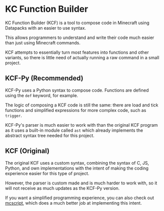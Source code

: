 # KC Function Builder
KC Function Builder (KCF) is a tool to compose code in Minecraft using Datapacks with an easier to use syntax.

This allows programmers to understand and write their code much easier than just using Minecraft commands.

KCF attempts to essentially turn most features into functions and other variants, so there is little need of actually running a raw command in a small project.

## KCF-Py (Recommended)
KCF-Py uses a Python syntax to compose code. Functions are defined using the `def` keyword, for example.

The logic of composing a KCF code is still the same: there are load and tick functions and simplified expressions for more complex code, such as `trigger`.

KCF-Py's parser is much easier to work with than the original KCF program as it uses a built-in module called `ast` which already implements the abstract syntax tree needed for this project. 

## KCF (Original)
The original KCF uses a custom syntax, combining the syntax of C, JS, Python, and own implementations with the intent of making the coding experience easier for this type of project.

However, the parser is custom made and is much harder to work with, so it will not receive as much updates as the KCF-Py version. 

If you want a simplified programming experience, you can also check out [mcscript](https://mcscript.stevertus.com/), which does a much better job at implementing this intent.